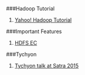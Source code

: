 ###Hadoop Tutorial
1. [Yahoo! Hadoop Tutorial](https://developer.yahoo.com/hadoop/tutorial/)

###Important Features
1. [HDFS EC](http://blog.cloudera.com/blog/2015/09/introduction-to-hdfs-erasure-coding-in-apache-hadoop/)

###Tychyon
1. [Tychyon talk at Satra 2015](http://www.tachyonnexus.com/downloads/Tachyon_2015-09-30_Strata.pdf)
